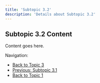 ```yaml
---
title: 'Subtopic 3.2'
description: 'Details about Subtopic 3.2'
---
```


## Subtopic 3.2 Content

Content goes here.

Navigation:

- [Back to Topic 3](../)
- [Previous: Subtopic 3.1](../subtopic1)
- [Back to Topic 1](/docs/topic1)
